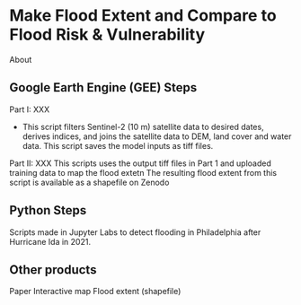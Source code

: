 # Make Flood Extent and Compare to Flood Risk & Vulnerability
About

## Google Earth Engine (GEE) Steps
Part I: XXX
- This script filters Sentinel-2 (10 m) satellite data to desired dates, derives indices, and joins the satellite data to DEM, land cover and water data. This script saves the model inputs as tiff files.

Part II: XXX
This scripts uses the output tiff files in Part 1 and uploaded training data to map the flood extetn
The resulting flood extent from this script is available as a shapefile on Zenodo

## Python Steps
Scripts made in Jupyter Labs to detect flooding in Philadelphia after Hurricane Ida in 2021.


## Other products
Paper
Interactive map
Flood extent (shapefile)



